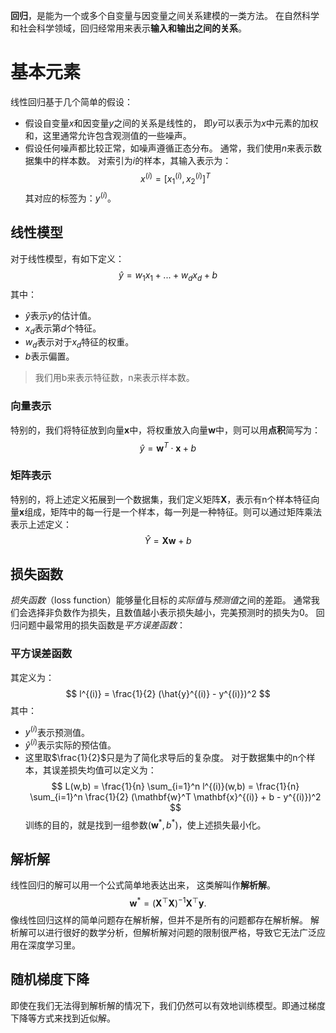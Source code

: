 **回归**，是能为一个或多个自变量与因变量之间关系建模的一类方法。 在自然科学和社会科学领域，回归经常用来表示**输入和输出之间的关系**。

# 基本元素
线性回归基于几个简单的假设：
- 假设自变量$x$和因变量$y$之间的关系是线性的， 即$y$可以表示为$x$中元素的加权和，这里通常允许包含观测值的一些噪声。
- 假设任何噪声都比较正常，如噪声遵循正态分布。
通常，我们使用$n$来表示数据集中的样本数。 对索引为$i$的样本，其输入表示为：
$$
x^{(i)} = [x_1^{(i)}, x_2^{(i)}]^T
$$
其对应的标签为：$y^{(i)}$。
## 线性模型
对于线性模型，有如下定义：
$$
\hat{y} = w_1x_1+ ... + w_dx_d +b
$$
其中：
- $\hat{y}$表示$y$的估计值。
- $x_d$表示第$d$个特征。
- $w_d$表示对于$x_d$特征的权重。
- $b$表示偏置。
> 我们用b来表示特征数，n来表示样本数。
### 向量表示
特别的，我们将特征放到向量$\mathbf{x}$中，将权重放入向量$\mathbf{w}$中，则可以用**点积**简写为：
$$
\hat{y}= \mathbf{w}^T \cdot \mathbf{x} + b
$$
### 矩阵表示
特别的，将上述定义拓展到一个数据集，我们定义矩阵$\mathbf{X}$，表示有n个样本特征向量$\mathbf{x}$组成，矩阵中的每一行是一个样本，每一列是一种特征。则可以通过矩阵乘法表示上述定义：
$$
\hat{Y} = \mathbf{X} \mathbf{w} + b
$$
## 损失函数
_损失函数_（loss function）能够量化目标的*实际值*与*预测值*之间的差距。 通常我们会选择非负数作为损失，且数值越小表示损失越小，完美预测时的损失为0。 回归问题中最常用的损失函数是*平方误差函数*：
### 平方误差函数
其定义为：
$$
l^{(i)} = \frac{1}{2} (\hat{y}^{(i)} - y^{(i)})^2
$$
其中：
- $y^{(i)}$表示预测值。
- $\hat{y}^{(i)}$表示实际的预估值。
- 这里取$\frac{1}{2}$只是为了简化求导后的复杂度。
对于数据集中的n个样本，其误差损失均值可以定义为：
$$
L(w,b) = 
\frac{1}{n} \sum_{i=1}^n l^{(i)}(w,b)
=
\frac{1}{n} \sum_{i=1}^n \frac{1}{2} (\mathbf{w}^T \mathbf{x}^{(i)} + b - y^{(i)})^2
$$
训练的目的，就是找到一组参数$(\mathbf{w}^*, b^*)$，使上述损失最小化。

## 解析解
线性回归的解可以用一个公式简单地表达出来， 这类解叫作**解析解**。
$$
\mathbf{w}^* = (\mathbf X^\top \mathbf X)^{-1}\mathbf X^\top \mathbf{y}.
$$
像线性回归这样的简单问题存在解析解，但并不是所有的问题都存在解析解。 解析解可以进行很好的数学分析，但解析解对问题的限制很严格，导致它无法广泛应用在深度学习里。
## 随机梯度下降
即使在我们无法得到解析解的情况下，我们仍然可以有效地训练模型。即通过梯度下降等方式来找到近似解。